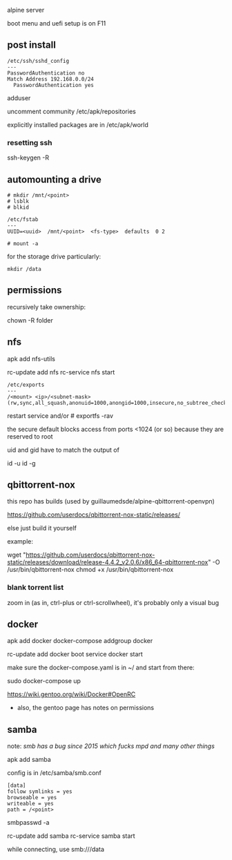 alpine server

boot menu and uefi setup is on F11

## post install

```
/etc/ssh/sshd_config
---
PasswordAuthentication no
Match Address 192.168.0.0/24
  PasswordAuthentication yes
```

adduser <username>

uncomment community /etc/apk/repositories

explicitly installed packages are in /etc/apk/world

### resetting ssh

ssh-keygen -R <ip>

## automounting a drive

```
# mkdir /mnt/<point>
# lsblk
# blkid
```

```
/etc/fstab
---
UUID=<uuid>  /mnt/<point>  <fs-type>  defaults  0 2
```

```
# mount -a
```

for the storage drive particularly:

```
mkdir /data
```


## permissions

recursively take ownership:

chown -R <username> folder

## nfs

apk add nfs-utils

rc-update add nfs
rc-service nfs start

```
/etc/exports
---
/<mount> <ip>/<subnet-mask>(rw,sync,all_squash,anonuid=1000,anongid=1000,insecure,no_subtree_check)
```

restart service and/or # exportfs -rav

the secure default blocks access from ports <1024 (or so) because they are reserved to root

uid and gid have to match the output of

id -u <username>
id -g <username>

## qbittorrent-nox

this repo has builds (used by guillaumedsde/alpine-qbittorrent-openvpn)

https://github.com/userdocs/qbittorrent-nox-static/releases/

else just build it yourself

example:

wget "https://github.com/userdocs/qbittorrent-nox-static/releases/download/release-4.4.2_v2.0.6/x86_64-qbittorrent-nox" -O /usr/bin/qbittorrent-nox
chmod +x /usr/bin/qbittorrent-nox

### blank torrent list

zoom in (as in, ctrl-plus or ctrl-scrollwheel), it's probably only a visual bug

## docker

apk add docker docker-compose
addgroup <username> docker

rc-update add docker boot
service docker start

make sure the docker-compose.yaml is in ~/ and start from there:

sudo docker-compose up

https://wiki.gentoo.org/wiki/Docker#OpenRC
- also, the gentoo page has notes on permissions

## samba

note: *smb has a bug since 2015 which fucks mpd and many other things*

apk add samba

config is in /etc/samba/smb.conf

```
[data]
follow symlinks = yes
browseable = yes
writeable = yes
path = /<point>
```

smbpasswd -a <username>

rc-update add samba
rc-service samba start

while connecting, use smb://<ip>/data
